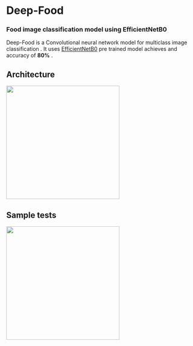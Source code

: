 

# Deep-Food
### Food image classification model using EfficientNetB0 

Deep-Food is a Convolutional neural network model for multiclass image classification . It uses 
[EfficientNetB0](https://arxiv.org/abs/1905.11946) pre trained model achieves and accuracy of __80%__ .

###

## Architecture
<img src="https://iq.opengenus.org/content/images/2022/11/Architecture-of-EfficientNet-B0-with-MBConv-as-Basic-building-blocks.png"  height="300">



## Sample tests

<img src="https://user-images.githubusercontent.com/116948655/235907158-cfcb4370-bad2-4f1a-ac7e-f9bba05620fe.png" width="300" height="300">




